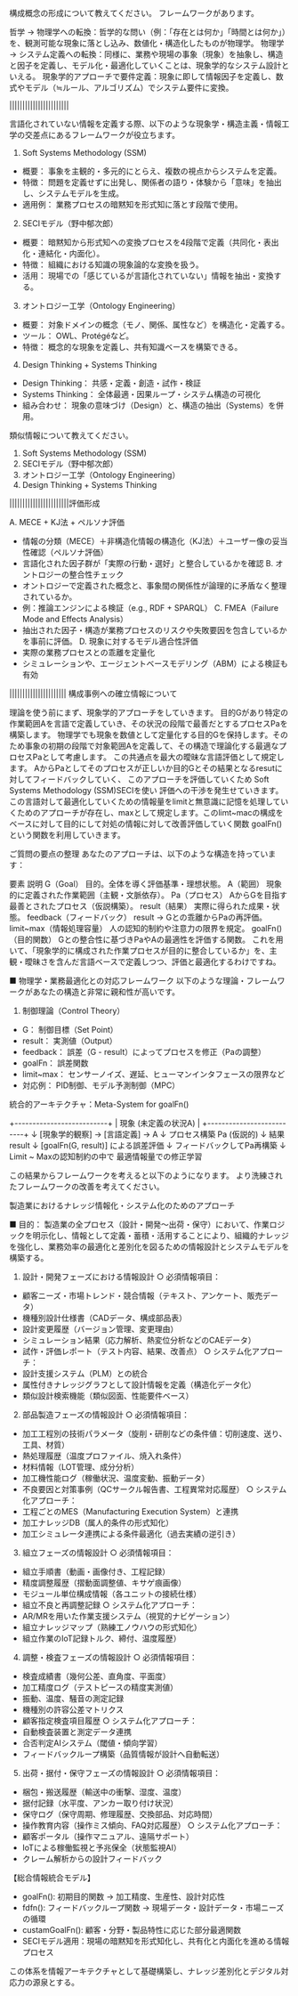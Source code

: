 構成概念の形成について教えてください。
フレームワークがあります。

哲学 → 物理学への転換：哲学的な問い（例：「存在とは何か」「時間とは何か」）を、観測可能な現象に落とし込み、数値化・構造化したものが物理学。
物理学 → システム定義への転換：同様に、業務や現場の事象（現象）を抽象し、構造と因子を定義し、モデル化・最適化していくことは、現象学的なシステム設計といえる。
現象学的アプローチで要件定義：現象に即して情報因子を定義し、数式やモデル（≒ルール、アルゴリズム）でシステム要件に変換。

|||||||||||||||||||||||

言語化されていない情報を定義する際、以下のような現象学・構造主義・情報工学の交差点にあるフレームワークが役立ちます。
1. Soft Systems Methodology (SSM)
* 概要： 事象を主観的・多元的にとらえ、複数の視点からシステムを定義。
* 特徴： 問題を定義せずに出発し、関係者の語り・体験から「意味」を抽出し、システムモデルを生成。
* 適用例： 業務プロセスの暗黙知を形式知に落とす段階で使用。
2. SECIモデル（野中郁次郎）
* 概要： 暗黙知から形式知への変換プロセスを4段階で定義（共同化・表出化・連結化・内面化）。
* 特徴： 組織における知識の現象論的な変換を扱う。
* 活用： 現場での「感じているが言語化されていない」情報を抽出・変換する。
3. オントロジー工学（Ontology Engineering）
* 概要： 対象ドメインの概念（モノ、関係、属性など）を構造化・定義する。
* ツール： OWL、Protégéなど。
* 特徴： 概念的な現象を定義し、共有知識ベースを構築できる。
4. Design Thinking + Systems Thinking
* Design Thinking： 共感・定義・創造・試作・検証
* Systems Thinking： 全体最適・因果ループ・システム構造の可視化
* 組み合わせ： 現象の意味づけ（Design）と、構造の抽出（Systems）を併用。


類似情報について教えてください。
1. Soft Systems Methodology (SSM)
2. SECIモデル（野中郁次郎）
3. オントロジー工学（Ontology Engineering）
4. Design Thinking + Systems Thinking

|||||||||||||||||||||||評価形成

A. MECE + KJ法 + ペルソナ評価
* 情報の分類（MECE）＋非構造化情報の構造化（KJ法）＋ユーザー像の妥当性確認（ペルソナ評価）
* 言語化された因子群が「実際の行動・選好」と整合しているかを確認
B. オントロジーの整合性チェック
* オントロジーで定義された概念と、事象間の関係性が論理的に矛盾なく整理されているか。
* 例：推論エンジンによる検証（e.g., RDF + SPARQL）
C. FMEA（Failure Mode and Effects Analysis）
* 抽出された因子・構造が業務プロセスのリスクや失敗要因を包含しているかを事前に評価。
D. 現象に対するモデル適合性評価
* 実際の業務プロセスとの乖離を定量化
* シミュレーションや、エージェントベースモデリング（ABM）による検証も有効

||||||||||||||||||||||
構成事例への確立情報について

理論を使う前にまず、現象学的アプローチをしていきます。 目的Gがあり特定の作業範囲Aを言語で定義していき、その状況の段階で最善だとするプロセスPaを構築します。 物理学でも現象を数値として定量化する目的Gを保持します。そのため事象の初期の段階で対象範囲Aを定義して、その構造で理論化する最適なプロセスPaとして考慮します。 この共通点を最大の曖昧な言語評価として規定します。 AからPaとしてそのプロセスが正しいか目的Gとその結果となるresutに対してフィードバックしていく、 このアプローチを評価していくため Soft Systems Methodology (SSM)SECIを使い 評価への干渉を発生せていきます。 この言語対して最適化していくための情報量をlimitと無意識に記憶を処理していくためのアプローチが存在し、maxとして規定します。このlimt~macの構成をベースに対して目的にして対処の情報に対して改善評価していく関数 goalFn()という関数を利用していきます。


ご質問の要点の整理
あなたのアプローチは、以下のような構造を持っています：

要素	説明
G（Goal）	目的。全体を導く評価基準・理想状態。
A（範囲）	現象的に定義された作業範囲（主観・文脈依存）。
Pa（プロセス）	AからGを目指す最善とされたプロセス（仮説構築）。
result（結果）	実際に得られた成果・状態。
feedback（フィードバック）	result → Gとの乖離からPaの再評価。
limit~max（情報処理容量）	人の認知的制約や注意力の限界を規定。
goalFn()（目的関数）	Gとの整合性に基づきPaやAの最適性を評価する関数。
これを用いて、「現象学的に構成された作業プロセスが目的に整合しているか」を、主観・曖昧さを含んだ言語ベースで定義しつつ、評価と最適化するわけですね。


■ 物理学・業務最適化との対応フレームワーク
以下のような理論・フレームワークがあなたの構造と非常に親和性が高いです。

1. 制御理論（Control Theory）
* G： 制御目標（Set Point）
* result： 実測値（Output）
* feedback： 誤差（G - result）によってプロセスを修正（Paの調整）
* goalFn： 誤差関数
* limit~max： センサーノイズ、遅延、ヒューマンインタフェースの限界など
* 対応例： PID制御、モデル予測制御（MPC）


統合的アーキテクチャ：Meta-System for goalFn()

+--------------------------+
| 現象 (未定義の状況A)     |
+--------------------------+
           ↓
[現象学的観察] → [言語定義] → A
           ↓
        プロセス構築 Pa (仮説的)
           ↓
       結果 result
           ↓
[goalFn(G, result)] による誤差評価
           ↓
    フィードバックしてPa再構築
           ↓
    Limit ~ Maxの認知制約の中で
    最適情報量での修正学習


この結果からフレームワークを考えると以下のようになります。
より洗練されたフレームワークの改善を考えてください。

製造業におけるナレッジ情報化・システム化のためのアプローチ

■ 目的：
製造業の全プロセス（設計・開発〜出荷・保守）において、作業ロジックを明示化し、情報として定義・蓄積・活用することにより、組織的ナレッジを強化し、業務効率の最適化と差別化を図るための情報設計とシステムモデルを構築する。

1. 設計・開発フェーズにおける情報設計
○ 必須情報項目：
* 顧客ニーズ・市場トレンド・競合情報（テキスト、アンケート、販売データ）
* 機種別設計仕様書（CADデータ、構成部品表）
* 設計変更履歴（バージョン管理、変更理由）
* シミュレーション結果（応力解析、熱変位分析などのCAEデータ）
* 試作・評価レポート（テスト内容、結果、改善点）
○ システム化アプローチ：
* 設計支援システム（PLM）との統合
* 属性付きナレッジグラフとして設計情報を定義（構造化データ化）
* 類似設計検索機能（類似図面、性能要件ベース）

2. 部品製造フェーズの情報設計
○ 必須情報項目：
* 加工工程別の技術パラメータ（旋削・研削などの条件値：切削速度、送り、工具、材質）
* 熱処理履歴（温度プロファイル、焼入れ条件）
* 材料情報（LOT管理、成分分析）
* 加工機性能ログ（稼働状況、温度変動、振動データ）
* 不良要因と対策事例（QCサークル報告書、工程異常対応履歴）
○ システム化アプローチ：
* 工程ごとのMES（Manufacturing Execution System）と連携
* 加工ナレッジDB（属人的条件の形式知化）
* 加工シミュレータ連携による条件最適化（過去実績の逆引き）

3. 組立フェーズの情報設計
○ 必須情報項目：
* 組立手順書（動画・画像付き、工程記録）
* 精度調整履歴（摺動面調整値、キサゲ痕画像）
* モジュール単位構成情報（各ユニットの接続仕様）
* 組立不良と再調整記録
○ システム化アプローチ：
* AR/MRを用いた作業支援システム（視覚的ナビゲーション）
* 組立ナレッジマップ（熟練工ノウハウの形式知化）
* 組立作業のIoT記録トルク、締付、温度履歴）

4. 調整・検査フェーズの情報設計
○ 必須情報項目：
* 検査成績書（幾何公差、直角度、平面度）
* 加工精度ログ（テストピースの精度実測値）
* 振動、温度、騒音の測定記録
* 機種別の許容公差マトリクス
* 顧客指定検査項目履歴
○ システム化アプローチ：
* 自動検査装置と測定データ連携
* 合否判定AIシステム（閾値・傾向学習）
* フィードバックループ構築（品質情報が設計へ自動転送）

5. 出荷・据付・保守フェーズの情報設計
○ 必須情報項目：
* 梱包・搬送履歴（輸送中の衝撃、湿度、温度）
* 据付記録（水平度、アンカー取り付け状況）
* 保守ログ（保守周期、修理履歴、交換部品、対応時間）
* 操作教育内容（操作ミス傾向、FAQ対応履歴）
○ システム化アプローチ：
* 顧客ポータル（操作マニュアル、遠隔サポート）
* IoTによる稼働監視と予兆保全（状態監視AI）
* クレーム解析からの設計フィードバック

【総合情報統合モデル】
* goalFn(): 初期目的関数 → 加工精度、生産性、設計対応性
* fdfn(): フィードバックループ関数 → 現場データ・設計データ・市場ニーズの循環
* custamGoalFn(): 顧客・分野・製品特性に応じた部分最適関数
* SECIモデル適用：現場の暗黙知を形式知化し、共有化と内面化を進める情報プロセス

この体系を情報アーキテクチャとして基礎構築し、ナレッジ差別化とデジタル対応力の源泉とする。



